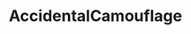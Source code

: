 ---
title: AccidentalCamouflage
crosslinks:
- mildlyinteresting
- funny
- pics
- metalgearsolid
- hmmm
- knitting
---